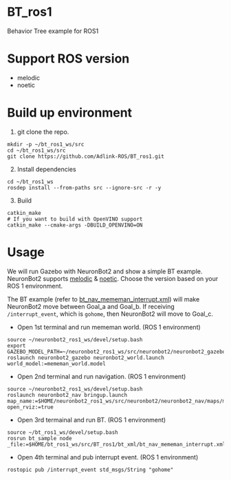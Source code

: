 # BT_ros1

Behavior Tree example for ROS1

# Support ROS version

* melodic
* noetic

# Build up environment

1. git clone the repo.
```
mkdir -p ~/bt_ros1_ws/src
cd ~/bt_ros1_ws/src
git clone https://github.com/Adlink-ROS/BT_ros1.git
```

2. Install dependencies
```
cd ~/bt_ros1_ws
rosdep install --from-paths src --ignore-src -r -y
```

3. Build
```
catkin_make
# If you want to build with OpenVINO support
catkin_make --cmake-args -DBUILD_OPENVINO=ON
```

# Usage

We will run Gazebo with NeuronBot2 and show a simple BT example.
NeuronBot2 supports [melodic](https://github.com/Adlink-ROS/neuronbot2/tree/melodic-devel) & [noetic](https://github.com/Adlink-ROS/neuronbot2/tree/noetic-devel).
Choose the version based on your ROS 1 environment.

The BT example (refer to [bt_nav_mememan_interrupt.xml](bt_xml/bt_nav_mememan_interrupt.xml)) will make NeuronBot2 move between Goal_a and Goal_b.
If receiving `/interrupt_event`, which is `gohome`, then NeuronBot2 will move to Goal_c.

* Open 1st terminal and run mememan world. (ROS 1 environment)
```
source ~/neuronbot2_ros1_ws/devel/setup.bash
export GAZEBO_MODEL_PATH=~/neuronbot2_ros1_ws/src/neuronbot2/neuronbot2_gazebo/models
roslaunch neuronbot2_gazebo neuronbot2_world.launch world_model:=mememan_world.model
```
* Open 2nd terminal and run navigation. (ROS 1 environment)
```
source ~/neuronbot2_ros1_ws/devel/setup.bash
roslaunch neuronbot2_nav bringup.launch map_name:=$HOME/neuronbot2_ros1_ws/src/neuronbot2/neuronbot2_nav/maps/mememan.yaml open_rviz:=true
```
* Open 3rd termainal and run BT. (ROS 1 environment) 
```
source ~/bt_ros1_ws/devel/setup.bash
rosrun bt_sample node _file:=$HOME/bt_ros1_ws/src/BT_ros1/bt_xml/bt_nav_mememan_interrupt.xml
```
* Open 4th terminal and pub interrupt event. (ROS 1 environment)
```
rostopic pub /interrupt_event std_msgs/String "gohome"
```
